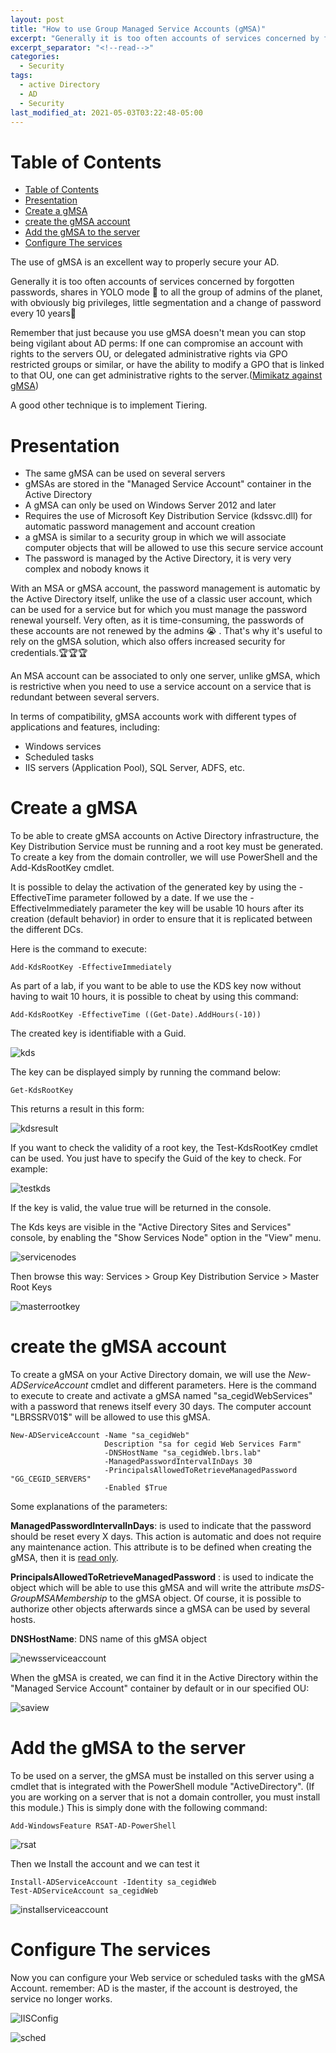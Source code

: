 ```yaml
---
layout: post
title: "How to use Group Managed Service Accounts (gMSA)"
excerpt: "Generally it is too often accounts of services concerned by forgotten passwords, shares in YOLO mode &#x1F918; to all the group of admins of the planet, with obviously big privileges, little segmentation and a change of password every 10 years&#x1F62C;"
excerpt_separator: "<!--read-->"
categories:
  - Security
tags:
  - active Directory
  - AD
  - Security
last_modified_at: 2021-05-03T03:22:48-05:00
---
```


Table of Contents
=================

- [Table of Contents](#table-of-contents)
- [Presentation](#presentation)
- [Create a gMSA](#create-a-gmsa)
- [create the gMSA account](#create-the-gmsa-account)
- [Add the gMSA to the server](#add-the-gmsa-to-the-server)
- [Configure The services](#configure-the-services)


The use of gMSA is an excellent way to properly secure your AD. 

Generally it is too often accounts of services concerned by forgotten passwords, shares in YOLO mode &#x1F918; to all the group of admins of the planet, with obviously big privileges, little segmentation and a change of password every 10 years&#x1F62C;

Remember that just because you use gMSA doesn't mean you can stop being vigilant about AD perms:
If one can compromise an account with rights to the servers OU, or delegated administrative rights via GPO restricted groups or similar, or have the ability to modify a GPO that is linked to that OU, one can get administrative rights to the server.([Mimikatz against gMSA](https://adsecurity.org/?p=4367))

A good other technique is to implement Tiering.


# Presentation


- The same gMSA can be used on several servers
- gMSAs are stored in the "Managed Service Account" container in the Active Directory
- A gMSA can only be used on Windows Server 2012 and later
- Requires the use of Microsoft Key Distribution Service (kdssvc.dll) for automatic password management and account creation
- a gMSA is similar to a security group in which we will associate computer objects that will be allowed to use this secure service account
- The password is managed by the Active Directory, it is very very complex and nobody knows it

With an MSA or gMSA account, the password management is automatic by the Active Directory itself, unlike the use of a classic user account, which can be used for a service but for which you must manage the password renewal yourself. 
Very often, as it is time-consuming, the passwords of these accounts are not renewed by the admins &#x1F62D; . That's why it's useful to rely on the gMSA solution, which also offers increased security for credentials.&#x1F3C6;&#x1F3C6;&#x1F3C6;

An MSA account can be associated to only one server, unlike gMSA, which is restrictive when you need to use a service account on a service that is redundant between several servers.

In terms of compatibility, gMSA accounts work with different types of applications and features, including:

- Windows services
- Scheduled tasks
- IIS servers (Application Pool), SQL Server, ADFS, etc.

# Create a gMSA

To be able to create gMSA accounts on Active Directory infrastructure, the Key Distribution Service must be running and a root key must be generated. To create a key from the domain controller, we will use PowerShell and the Add-KdsRootKey cmdlet.

It is possible to delay the activation of the generated key by using the -EffectiveTime parameter followed by a date. If we use the -EffectiveImmediately parameter the key will be usable 10 hours after its creation (default behavior) in order to ensure that it is replicated between the different DCs.

Here is the command to execute:
```
Add-KdsRootKey -EffectiveImmediately
```
As part of a lab, if you want to be able to use the KDS key now without having to wait 10 hours, it is possible to cheat by using this command:
```
Add-KdsRootKey -EffectiveTime ((Get-Date).AddHours(-10))
```

The created key is identifiable with a Guid.

![kds](https://blog.lbrs.io/images/gmsa1.png)

The key can be displayed simply by running the command below:

```
Get-KdsRootKey
```

This returns a result in this form:

![kdsresult](https://blog.lbrs.io/images/gmsa2.png)

If you want to check the validity of a root key, the Test-KdsRootKey cmdlet can be used. You just have to specify the Guid of the key to check. For example:

![testkds](https://blog.lbrs.io/images/testkds.png)

If the key is valid, the value true will be returned in the console.

The Kds keys are visible in the "Active Directory Sites and Services" console, by enabling the "Show Services Node" option in the "View" menu.

![servicenodes](https://blog.lbrs.io/images/servicenodes.png)

Then browse this way: Services > Group Key Distribution Service > Master Root Keys

![masterrootkey](https://blog.lbrs.io/images/masterrootkey.png)


# create the gMSA account

To create a gMSA on your Active Directory domain, we will use the *New-ADServiceAccount* cmdlet and different parameters. 
Here is the command to execute to create and activate a gMSA named "sa_cegidWebServices" with a password that renews itself every 30 days. The computer account "LBRSSRV01$" will be allowed to use this gMSA.

```
New-ADServiceAccount -Name "sa_cegidWeb" 
                     Description "sa for cegid Web Services Farm"
                     -DNSHostName "sa_cegidWeb.lbrs.lab" 
                     -ManagedPasswordIntervalInDays 30 
                     -PrincipalsAllowedToRetrieveManagedPassword "GG_CEGID_SERVERS" 
                     -Enabled $True
```

Some explanations of the parameters:

**ManagedPasswordIntervalInDays**:
is used to indicate that the password should be reset every X days. This action is automatic and does not require any maintenance action. This attribute is to be defined when creating the gMSA, then it is <u>read only</u>.
 
**PrincipalsAllowedToRetrieveManagedPassword** : is used to indicate the object which will be able to use this gMSA and will write the attribute *msDS-GroupMSAMembership* to the gMSA object. Of course, it is possible to authorize other objects afterwards since a gMSA can be used by several hosts.

**DNSHostName**: DNS name of this gMSA object

![newsserviceaccount](https://blog.lbrs.io/images/newsserviceaccount.png)

When the gMSA is created, we can find it in the Active Directory within the "Managed Service Account" container by default or in our specified OU:

![saview](https://blog.lbrs.io/images/saview.png)


# Add the gMSA to the server

To be used on a server, the gMSA must be installed on this server using a cmdlet that is integrated with the PowerShell module "ActiveDirectory". 
(If you are working on a server that is not a domain controller, you must install this module.) This is simply done with the following command: 
```
Add-WindowsFeature RSAT-AD-PowerShell
```

![rsat](https://blog.lbrs.io/images/rsat.png)

Then we Install the account and we can test it
```
Install-ADServiceAccount -Identity sa_cegidWeb
Test-ADServiceAccount sa_cegidWeb
```

![installserviceaccount](https://blog.lbrs.io/images/installserviceaccount.png)


# Configure The services

Now you can configure your Web service or scheduled tasks with the gMSA Account.
remember: AD is the master, if the account is destroyed, the service no longer works.

![IISConfig](https://blog.lbrs.io/images/WebIIS.png)

![sched](https://blog.lbrs.io/images/sched.png)
